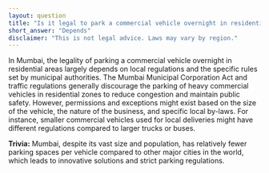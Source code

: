 ```yaml
---
layout: question
title: "Is it legal to park a commercial vehicle overnight in residential areas of Mumbai?"
short_answer: "Depends"
disclaimer: "This is not legal advice. Laws may vary by region."
---
```


In Mumbai, the legality of parking a commercial vehicle overnight in residential areas largely depends on local regulations and the specific rules set by municipal authorities. The Mumbai Municipal Corporation Act and traffic regulations generally discourage the parking of heavy commercial vehicles in residential zones to reduce congestion and maintain public safety. However, permissions and exceptions might exist based on the size of the vehicle, the nature of the business, and specific local by-laws. For instance, smaller commercial vehicles used for local deliveries might have different regulations compared to larger trucks or buses.

**Trivia:** Mumbai, despite its vast size and population, has relatively fewer parking spaces per vehicle compared to other major cities in the world, which leads to innovative solutions and strict parking regulations.
